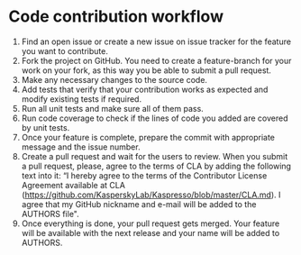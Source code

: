# Сode contribution workflow
1.	Find an open issue or create a new issue on issue tracker for the feature you want to contribute. 
2.	Fork the project on GitHub. You need to create a feature-branch for your work on your fork, as this way you be able to submit a pull request.
3.	Make any necessary changes to the source code.
4.	Add tests that verify that your contribution works as expected and modify existing tests if required.
5.	Run all unit tests and make sure all of them pass.
6.	Run code coverage to check if the lines of code you added are covered by unit tests.
7.	Once your feature is complete, prepare the commit with appropriate message and the issue number.
8.	Create a pull request and wait for the users to review. When you submit a pull request, please, agree to the terms of CLA by adding the following text into it:
“I hereby agree to the terms of the Contributor License Agreement available at CLA (https://github.com/KasperskyLab/Kaspresso/blob/master/CLA.md).
I agree that my GitHub nickname and e-mail will be added to the AUTHORS file".
9.	Once everything is done, your pull request gets merged. Your feature will be available with the next release and your name will be added to AUTHORS.

